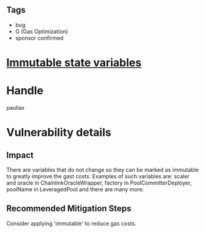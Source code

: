 ## Tags

- bug
- G (Gas Optimization)
- sponsor confirmed

# [Immutable state variables](https://github.com/code-423n4/2021-10-tracer-findings/issues/32) 

# Handle

pauliax


# Vulnerability details

## Impact
There are variables that do not change so they can be marked as immutable to greatly improve the gast costs. Examples of such variables are: scaler and oracle in ChainlinkOracleWrapper, factory in PoolCommitterDeployer, poolName in LeveragedPool and there are many more.

## Recommended Mitigation Steps
Consider applying 'immutable' to reduce gas costs.


